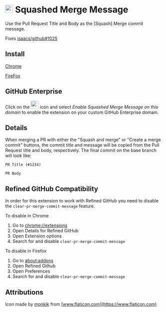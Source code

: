 # <img src="https://user-images.githubusercontent.com/125105/85856240-fe0a0d00-b7fa-11ea-8dbc-a642dcbef613.png" width="25" height="25"> Squashed Merge Message

Use the Pull Request Title and Body as the [Squash] Merge commit message.

Fixes [isaacs/github#1025](https://github.com/isaacs/github/issues/1025)

## Install

[Chrome](https://chrome.google.com/webstore/detail/kgabfelbdpeifcemndligpdfddhbbmfm/)

[FireFox](https://addons.mozilla.org/en-US/firefox/addon/squashed-merge-message/)

## GitHub Enterprise
Click on the <img
src="https://user-images.githubusercontent.com/125105/85856240-fe0a0d00-b7fa-11ea-8dbc-a642dcbef613.png"
width="25" height="25"> icon and select *Enable Squashed Merge Message on this
domain* to enable the extension on your custom GitHub Enterprise domain.

## Details

When merging a PR with either the "Squash and merge" or "Create a merge commit"
buttons, the commit title and message will be copied from the Pull Request title
and body, respectively. The final commit on the base branch will look like:

```
PR Title (#1234)

PR Body
```

## Refined GitHub Compatibility
In order for this extension to work with Refined GitHub you need to disable the
`clear-pr-merge-commit-message` feature.

To disable in Chrome

1. Go to [chrome://extensions](chrome://extensions)
2. Open Details for Refined GitHub
3. Open Extension options
4. Search for and disable `clear-pr-merge-commit-message`

To disable in Firefox

1. Go to [about:addons](about:addons)
2. Open Refined Github
3. Open Preferences
4. Search for and disable `clear-pr-merge-commit-message`

## Attributions
Icon made by [monkik](https://www.flaticon.com/authors/monkik) from [www.flaticon.com](https://www.flaticon.com)

